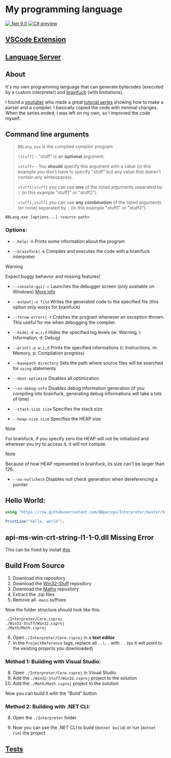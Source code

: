 # My programming language

[![.Net 9.0](https://img.shields.io/badge/.NET-9.0-5C2D91)](#)
[![C# preview](https://img.shields.io/badge/C%23-preview-239120.svg)](#)

## [VSCode Extension](https://github.com/BBpezsgo/InterpreterVSCodeExtension)

## [Language Server](https://github.com/BBpezsgo/BBCode-LanguageServer)

## About
It's my own programming language that can generate bytecodes (executed by a custom interpreter) and [brainfuck](https://esolangs.org/wiki/brainfuck) (with limitations).

I found a [youtuber](https://www.youtube.com/c/uliwitness) who made a great [tutorial series](https://www.youtube.com/watch?v=2DTNDrdqGlo&list=PLZjGMBjt_VVAMW53XnMtNfAQowZwMviBF) showing how to make a parser and a compiler. I basically copied the code with minimal changes. When the series ended, I was left on my own, so I improved the code myself.

## Command line arguments
> 
> `BBLang.exe` is the compiled compiler program
> 
> `[stuff]` - "stuff" is an **optional** argument.
> 
> `<stuff>` - You **should** specify this argument with a value (in this example you don't have to specify "stuff" but any value that doesn't contain any whitespaces).
> 
> `stuff1|stuff2` you can use **one** of the listed arguments separated by `|` (in this example "stuff1" or "stuff2").
> 
> `stuff1;stuff2` you can use **any combination** of the listed arguments (or none) separated by `;` (in this example "stuff1" or "stuff2").

`BBLang.exe [options...] <source path>`

### Options:

- `--help|-h` Prints some information about the program

- `--brainfuck|-b` Compiles and executes the code with a brainfuck interpreter
> [!WARNING]
> Expect buggy behavior and missing features!

- `--console-gui|-c` Launches the debugger screen (only avaliable on Windows) [More info](https://github.com/BBpezsgo/Interpreter/wiki/Debugger)

- `--output|-o file` Writes the generated code to the specified file (this option only works for brainfuck)

- `--throw-errors|-t` Crashes the program whenever an exception thrown. This useful for me when debugging the compiler.

- `--hide|-d w;i;d` Hides the specified log levels (w: Warning, i: Information, d: Debug)

- `--print|-p w;i;d` Prints the specified informations (i: Instructions, m: Memory, p: Compilation progress)

- `--basepath directory` Sets the path where source files will be searched for `using` statements

- `--dont-optimize` Disables all optimization

- `--no-debug-info` Disables debug information generation (if you compiling into brainfuck, generating debug informations will take a lots of time)

- `--stack-size size` Specifies the stack size

- `--heap-size size` Specifies the HEAP size
> [!NOTE]
> For brainfuck, if you specify zero the HEAP will not be initialized and wherever you try to access it, it will not compile.

> [!NOTE]
> Because of how HEAP represented in brainfuck, its size can't be larger than 126.

- `--no-nullcheck` Disables null check generation when dereferencing a pointer

## Hello World:
```cs
using "https://raw.githubusercontent.com/BBpezsgo/Interpreter/master/StandardLibrary/System.Console.bbc";

PrintLine("hello, world");
```

## api-ms-win-crt-string-l1-1-0.dll Missing Error
This can be fixed by install [this](https://learn.microsoft.com/en-us/cpp/windows/latest-supported-vc-redist?view=msvc-170).

## Build From Source

1. Download this repository
2. Download the [Win32-Stuff](https://github.com/BBpezsgo/Win32-Stuff) repository
3. Download the [Maths](https://github.com/BBpezsgo/Math) repository
4. Extract the .zip files
5. Remove all `-main` suffixes

Now the folder structure should look like this:
```
./Interpreter/Core.csproj
./Win32-Stuff/Win32.csproj
./Math/Math.csproj
```

6. Open `./Interpreter/Core.csproj` in a **text editor**
7. In the `ProjectReference` tags, replace all `..\..` with `..` (so it will point to the existing projects you downloaded)

### Method 1: Building with Visual Studio:

8. Open `./Interpreter/Core.csproj` in Visual Studio
9. Add the `./Win32-Stuff/Win32.csproj` project to the solution
10. Add the `./Math/Math.csproj` project to the solution

Now you can build it with the "Build" button

### Method 2: Building with .NET CLI:

8. Open the `./Interpreter` folder

11. Now you can use the .NET CLI to build (`dotnet build`) or run (`dotnet run`) the project

## [Tests](https://github.com/BBpezsgo/Interpreter/blob/master/Tests.md)
